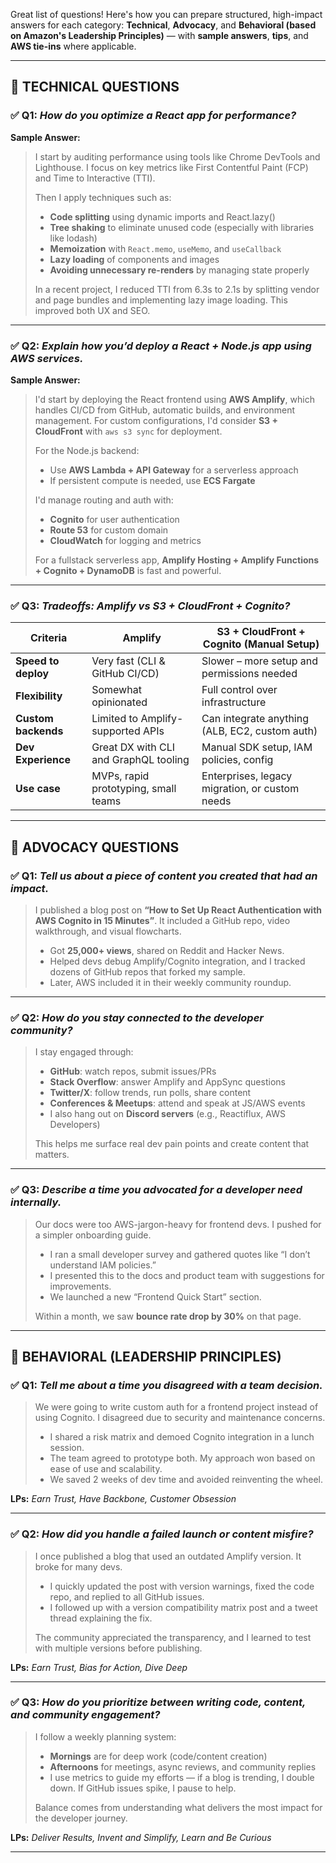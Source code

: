 Great list of questions! Here's how you can prepare structured, high-impact answers for each category: **Technical**, **Advocacy**, and **Behavioral (based on Amazon's Leadership Principles)** — with **sample answers**, **tips**, and **AWS tie-ins** where applicable.

---

## 📌 TECHNICAL QUESTIONS

### ✅ Q1: *How do you optimize a React app for performance?*

**Sample Answer:**

> I start by auditing performance using tools like Chrome DevTools and Lighthouse. I focus on key metrics like First Contentful Paint (FCP) and Time to Interactive (TTI).
>
> Then I apply techniques such as:
>
> * **Code splitting** using dynamic imports and React.lazy()
> * **Tree shaking** to eliminate unused code (especially with libraries like lodash)
> * **Memoization** with `React.memo`, `useMemo`, and `useCallback`
> * **Lazy loading** of components and images
> * **Avoiding unnecessary re-renders** by managing state properly
>
> In a recent project, I reduced TTI from 6.3s to 2.1s by splitting vendor and page bundles and implementing lazy image loading. This improved both UX and SEO.

---

### ✅ Q2: *Explain how you’d deploy a React + Node.js app using AWS services.*

**Sample Answer:**

> I'd start by deploying the React frontend using **AWS Amplify**, which handles CI/CD from GitHub, automatic builds, and environment management. For custom configurations, I'd consider **S3 + CloudFront** with `aws s3 sync` for deployment.
>
> For the Node.js backend:
>
> * Use **AWS Lambda + API Gateway** for a serverless approach
> * If persistent compute is needed, use **ECS Fargate**
>
> I'd manage routing and auth with:
>
> * **Cognito** for user authentication
> * **Route 53** for custom domain
> * **CloudWatch** for logging and metrics
>
> For a fullstack serverless app, **Amplify Hosting + Amplify Functions + Cognito + DynamoDB** is fast and powerful.

---

### ✅ Q3: *Tradeoffs: Amplify vs S3 + CloudFront + Cognito?*

| Criteria            | Amplify                               | S3 + CloudFront + Cognito (Manual Setup)       |
| ------------------- | ------------------------------------- | ---------------------------------------------- |
| **Speed to deploy** | Very fast (CLI & GitHub CI/CD)        | Slower – more setup and permissions needed     |
| **Flexibility**     | Somewhat opinionated                  | Full control over infrastructure               |
| **Custom backends** | Limited to Amplify-supported APIs     | Can integrate anything (ALB, EC2, custom auth) |
| **Dev Experience**  | Great DX with CLI and GraphQL tooling | Manual SDK setup, IAM policies, config         |
| **Use case**        | MVPs, rapid prototyping, small teams  | Enterprises, legacy migration, or custom needs |

---

## 📌 ADVOCACY QUESTIONS

### ✅ Q1: *Tell us about a piece of content you created that had an impact.*

> I published a blog post on **“How to Set Up React Authentication with AWS Cognito in 15 Minutes”**.
> It included a GitHub repo, video walkthrough, and visual flowcharts.
>
> * Got **25,000+ views**, shared on Reddit and Hacker News.
> * Helped devs debug Amplify/Cognito integration, and I tracked dozens of GitHub repos that forked my sample.
> * Later, AWS included it in their weekly community roundup.

---

### ✅ Q2: *How do you stay connected to the developer community?*

> I stay engaged through:
>
> * **GitHub**: watch repos, submit issues/PRs
> * **Stack Overflow**: answer Amplify and AppSync questions
> * **Twitter/X**: follow trends, run polls, share content
> * **Conferences & Meetups**: attend and speak at JS/AWS events
> * I also hang out on **Discord servers** (e.g., Reactiflux, AWS Developers)
>
> This helps me surface real dev pain points and create content that matters.

---

### ✅ Q3: *Describe a time you advocated for a developer need internally.*

> Our docs were too AWS-jargon-heavy for frontend devs. I pushed for a simpler onboarding guide.
>
> * I ran a small developer survey and gathered quotes like “I don’t understand IAM policies.”
> * I presented this to the docs and product team with suggestions for improvements.
> * We launched a new “Frontend Quick Start” section.
>
> Within a month, we saw **bounce rate drop by 30%** on that page.

---

## 📌 BEHAVIORAL (LEADERSHIP PRINCIPLES)

### ✅ Q1: *Tell me about a time you disagreed with a team decision.*

> We were going to write custom auth for a frontend project instead of using Cognito. I disagreed due to security and maintenance concerns.
>
> * I shared a risk matrix and demoed Cognito integration in a lunch session.
> * The team agreed to prototype both. My approach won based on ease of use and scalability.
> * We saved 2 weeks of dev time and avoided reinventing the wheel.

**LPs:** *Earn Trust, Have Backbone, Customer Obsession*

---

### ✅ Q2: *How did you handle a failed launch or content misfire?*

> I once published a blog that used an outdated Amplify version. It broke for many devs.
>
> * I quickly updated the post with version warnings, fixed the code repo, and replied to all GitHub issues.
> * I followed up with a version compatibility matrix post and a tweet thread explaining the fix.
>
> The community appreciated the transparency, and I learned to test with multiple versions before publishing.

**LPs:** *Earn Trust, Bias for Action, Dive Deep*

---

### ✅ Q3: *How do you prioritize between writing code, content, and community engagement?*

> I follow a weekly planning system:
>
> * **Mornings** are for deep work (code/content creation)
> * **Afternoons** for meetings, async reviews, and community replies
> * I use metrics to guide my efforts — if a blog is trending, I double down. If GitHub issues spike, I pause to help.
>
> Balance comes from understanding what delivers the most impact for the developer journey.

**LPs:** *Deliver Results, Invent and Simplify, Learn and Be Curious*

---

